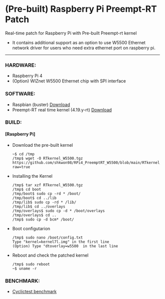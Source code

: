# (Pre-built) Raspberry Pi Preempt-RT Patch
Real-time patch for Raspberry Pi with Pre-built Preempt-rt kernel

+ It contains additional support as an option to use W5500 Ethernet network driver for users who need extra ethernet port on raspberry pi.
---

### HARDWARE:
+ Raspberry Pi 4
+ (Option) WIZnet W5500 Ethernet chip with SPI interface


### SOFTWARE:
+ Raspbian (buster) [Download](http://downloads.raspberrypi.org/raspbian/images/raspbian-2020-02-14/2020-02-13-raspbian-buster.zip)
+ Preempt-RT real time kernel (4.19.y-rt) [Download](https://github.com/raspberrypi/linux/tree/rpi-4.19.y-rt)


### BUILD:

#### [Raspberry Pi]

+ Download the pre-built kernel

      ~$ cd /tmp
      /tmp$ wget -O RTkernel_W5500.tgz https://github.com/shkwon98/RPi4_PreemptRT_W5500/blob/main/RTkernel_W5500.tgz?raw=true

+ Installing the Kernel

      /tmp$ tar xzf RTkernel_W5500.tgz
      /tmp$ cd boot
      /tmp/boot$ sudo cp -rd * /boot/
      /tmp/boot$ cd ../lib
      /tmp/lib$ sudo cp -rd * /lib/
      /tmp/lib$ cd ../overlays
      /tmp/overlays$ sudo cp -d * /boot/overlays
      /tmp/overlays$ cd ..
      /tmp$ sudo cp -d bcm* /boot/

+ Boot configutarion

      /tmp$ sudo nano /boot/config.txt
      Type "kernel=kernel7l.img" in the first line
      (Option) Type "dtoverlay=w5500  in the last line

+ Reboot and check the patched kernel

      /tmp$ sudo reboot
      ~$ uname -r


### BENCHMARK:
+ [Cyclictest benchmark](https://github.com/shkwon98/Cyclictest)

